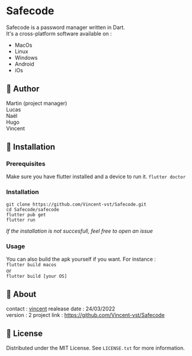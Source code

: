 # Safecode  

Safecode is a password manager written in Dart.  
It's a cross-platform software available on :    
- MacOs   
- Linux   
- Windows   
- Android   
- iOs   

## 👤 Author  

Martin (project manager)   
Lucas    
Naël    
Hugo   
Vincent   

## 🔧 Installation   

### Prerequisites   

Make sure you have flutter installed and a device to run it. 
`flutter doctor`

### Installation  

```shell
git clone https://github.com/Vincent-vst/Safecode.git  
cd Safecode/safecode  
flutter pub get  
flutter run   
```   

*If the installation is not succesfull, feel free to open an issue*

### Usage   

You can also build the apk yourself if you want. For instance :    
`flutter build macos`  
or   
`flutter build [your OS]`  

## 💾 About   

contact : [vincent](https://www.github.com/Vincent-vst)
realease date : 24/03/2022  
version : 2 
project link : https://github.com/Vincent-vst/Safecode   


## 📝 License   

Distributed under the MIT License. See `LICENSE.txt` for more information.   



